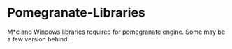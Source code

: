 # Pomegranate-Libraries
M*c and Windows libraries required for pomegranate engine. Some may be a few version behind.

